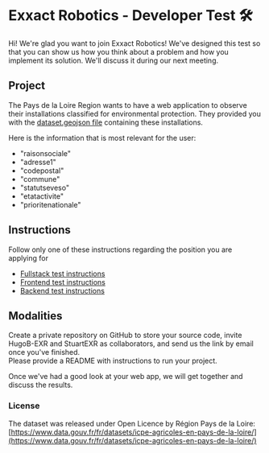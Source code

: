 # Exxact Robotics - Developer Test 🛠

Hi! We're glad you want to join Exxact Robotics! We've designed this test so that you can show us how you think about a problem and how you implement its solution. We'll discuss it during our next meeting.

## Project

The Pays de la Loire Region wants to have a web application to observe their installations classified for environmental protection. They provided you with the [dataset.geojson file](./data/etablissements_icpe_pays_loire.geojson) containing these installations.

Here is the information that is most relevant for the user:
 - "raisonsociale"
 - "adresse1"
 - "codepostal"
 - "commune"
 - "statutseveso"
 - "etatactivite"
 - "prioritenationale"

## Instructions

Follow only one of these instructions regarding the position you are applying for

- [Fullstack test instructions](./instructions/fullstack.md)
- [Frontend test instructions](./instructions/frontend.md)
- [Backend test instructions](./instructions/backend.md)

## Modalities

Create a private repository on GitHub to store your source code, invite HugoB-EXR and StuartEXR as collaborators, and send us the link by email once you've finished.  
Please provide a README with instructions to run your project.

Once we've had a good look at your web app, we will get together and discuss the results.

### License

The dataset was released under Open Licence by Région Pays de la Loire: [https://www.data.gouv.fr/fr/datasets/icpe-agricoles-en-pays-de-la-loire/](https://www.data.gouv.fr/fr/datasets/icpe-agricoles-en-pays-de-la-loire/)
